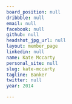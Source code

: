 ```yaml
---
board_position: null
dribbble: null
email: null
facebook: null
github: null
headshot_jpg_url: null
layout: member_page
linkedin: null
name: Kate Mccarty
personal_site: null
slug: kate-mccarty
tagline: Banker
twitter: null
year: 2014

---
```

